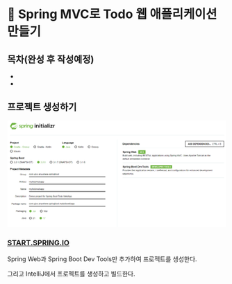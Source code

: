 # 🧩 Spring MVC로 Todo 웹 애플리케이션 만들기

## 목차(완성 후 작성예정)
*
*
## 프로젝트 생성하기

![00](img/00.png)

### [START.SPRING.IO](https://start.spring.io)

Spring Web과 Spring Boot Dev Tools만 추가하여 프로젝트를 생성한다.

그리고 IntelliJ에서 프로젝트를 생성하고 빌드한다.

